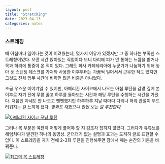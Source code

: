 ```yaml
---
layout: post
title: "Stretching"
date: 2023-04-13
categories: notes
---
```



### 스트레칭

매 아침마다 일어나는 것이 어려웠는데, 몇가지 이유가 있겠지만 그 중 하나는 부족한 스트레칭이었다. 오랜 시간 앉아있는 직업이다 보니 다리에 피가 안 통하는 느낌을 받거나 목과 허리에 통증이 온 적이 있다. 그래도 회사 카페테리아에 누군가가 나눔하기 위해 놓아 둔 스탠딩 데스크를 가져와 사용한 이후부터는 가끔씩 일어서서 근무한 적도 있지만 그것도 전체 업무 시간에 비하면 많은 비중은 아니었다. 


조금 우스운 이야기일 수 있지만, 아메리칸 사이코에서 나오는 아침 루틴을 감명 깊게 본 이후로 자기 전에 무릎 꿇고 하루를 돌아보는 시간과 해당 루틴을 수행하는 시간을 가졌다. 처음엔 자세도 안 나오고 뻣뻣했지만 하루하루 지날 때마다 다리나 허리 관절이 부드러워지는 걸 느끼게 됐다. *영화도 재밌으니 한번 보는 걸 추천한다.* 

[![아메리칸 사이코 모닝 루틴](https://img.youtube.com/vi/RjKNbfA64EE/0.jpg)](https://www.youtube.com/watch?v=RjKNbfA64EE)


그러나 목 부분은 여전히 어떻게 풀어야 할 지 감조차 잡히지 않았다. 그러다가 유튜브를 헤엄치다가 발견한 하나의 동영상. 군더더기 없는 설명과 효과는 도저히 글로 표현할 수 없다. 이 스트레칭을 자기 전에 2-3회 루틴을 진행해주면 잠에서 깨는 순간의 기분을 바꿔준다. 

[![최고의 목 스트레칭](https://img.youtube.com/vi/K4dmZ5_n6uU/0.jpg)](https://www.youtube.com/watch?v=K4dmZ5_n6uU)



